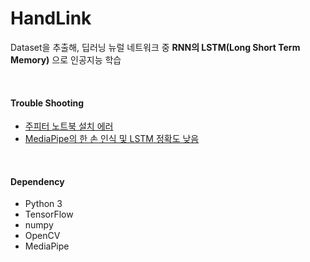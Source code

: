 # HandLink
Dataset을 추출해, 딥러닝 뉴럴 네트워크 중 **RNN의 LSTM(Long Short Term Memory)** 으로 인공지능 학습


<br>

#### Trouble Shooting
- [주피터 노트북 설치 에러](https://github.com/Jeeehee/HandLink/issues/1)
- [MediaPipe의 한 손 인식 및 LSTM 정확도 낮음](https://github.com/Jeeehee/HandLink/issues/2)

<br>

#### Dependency
- Python 3
- TensorFlow
- numpy
- OpenCV
- MediaPipe
